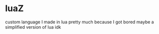 # luaZ
custom language I made in lua pretty much because I got bored
maybe a simplified version of lua idk
